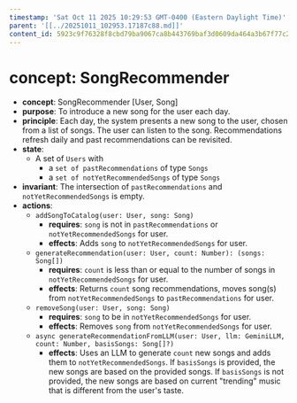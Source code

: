 ```yaml
---
timestamp: 'Sat Oct 11 2025 10:29:53 GMT-0400 (Eastern Daylight Time)'
parent: '[[../20251011_102953.17187c88.md]]'
content_id: 5923c9f76328f8cbd79ba9067ca8b443769baf3d0609da464a3b67f77c2b81ce
---
```


# concept: SongRecommender

* **concept**: SongRecommender \[User, Song]
* **purpose**: To introduce a new song for the user each day.
* **principle**: Each day, the system presents a new song to the user, chosen from a list of songs. The user can listen to the song. Recommendations refresh daily and past recommendations can be revisited.
* **state**:
  * A set of `Users` with
    * a `set of pastRecommendations` of type `Songs`
    * a `set of notYetRecommendedSongs` of type `Songs`
* **invariant**: The intersection of `pastRecommendations` and `notYetRecommendedSongs` is empty.
* **actions**:
  * `addSongToCatalog(user: User, song: Song)`
    * **requires**: `song` is not in `pastRecommendations` or `notYetRecommendedSongs` for user.
    * **effects**: Adds `song` to `notYetRecommendedSongs` for user.
  * `generateRecommendation(user: User, count: Number): (songs: Song[])`
    * **requires**: `count` is less than or equal to the number of songs in `notYetRecommendedSongs` for user.
    * **effects**: Returns `count` song recommendations, moves song(s) from `notYetRecommendedSongs` to `pastRecommendations` for user.
  * `removeSong(user: User, song: Song)`
    * **requires**: `song` to be in `notYetRecommendedSongs` for user.
    * **effects**: Removes `song` from `notYetRecommendedSongs` for user.
  * `async generateRecommendationFromLLM(user: User, llm: GeminiLLM, count: Number, basisSongs: Song[]?)`
    * **effects**: Uses an LLM to generate `count` new songs and adds them to `notYetRecommendedSongs`. If `basisSongs` is provided, the new songs are based on the provided songs. If `basisSongs` is not provided, the new songs are based on current "trending" music that is different from the user's taste.
